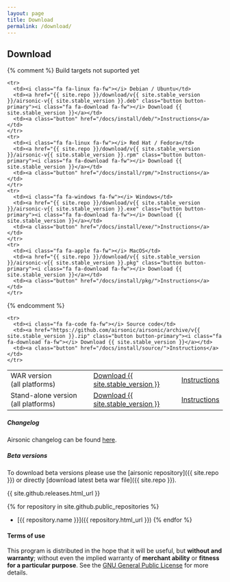 ```yaml
---
layout: page
title: Download
permalink: /download/
---
```

## Download

<table class="full-width">
  <tbody>
    <tr>
      <td><i class="fa fa-coffee fa-fw"></i> WAR version (all&nbsp;platforms)</td>
      <td><a href="{{ site.repo }}/download/v{{ site.stable_version }}/airsonic-v{{ site.stable_version }}.war" class="button button-primary"><i class="fa fa-download fa-fw"></i> Download {{ site.stable_version }}</a></td>
      <td><a class="button" href="/docs/install/war/">Instructions</a></td>
    </tr>
    <tr>
      <td><i class="fa fa-archive fa-fw"></i> Stand-alone version (all&nbsp;platforms)</td>
      <td><a href="{{ site.repo }}/download/v{{ site.stable_version }}/airsonic-v{{ site.stable_version }}.war" class="button button-primary"><i class="fa fa-download fa-fw"></i> Download {{ site.stable_version }}</a></td>
      <td><a class="button" href="/docs/install/war-standalone/">Instructions</a></td>
    </tr>

{% comment %} Build targets not suported yet

    <tr>
      <td><i class="fa fa-linux fa-fw"></i> Debian / Ubuntu</td>
      <td><a href="{{ site.repo }}/download/v{{ site.stable_version }}/airsonic-v{{ site.stable_version }}.deb" class="button button-primary"><i class="fa fa-download fa-fw"></i> Download {{ site.stable_version }}</a></td>
      <td><a class="button" href="/docs/install/deb/">Instructions</a></td>
    </tr>
    <tr>
      <td><i class="fa fa-linux fa-fw"></i> Red Hat / Fedora</td>
      <td><a href="{{ site.repo }}/download/v{{ site.stable_version }}/airsonic-v{{ site.stable_version }}.rpm" class="button button-primary"><i class="fa fa-download fa-fw"></i> Download {{ site.stable_version }}</a></td>
      <td><a class="button" href="/docs/install/rpm/">Instructions</a></td>
    </tr>
    <tr>
      <td><i class="fa fa-windows fa-fw"></i> Windows</td>
      <td><a href="{{ site.repo }}/download/v{{ site.stable_version }}/airsonic-v{{ site.stable_version }}.exe" class="button button-primary"><i class="fa fa-download fa-fw"></i> Download {{ site.stable_version }}</a></td>
      <td><a class="button" href="/docs/install/exe/">Instructions</a></td>
    </tr>
    <tr>
      <td><i class="fa fa-apple fa-fw"></i> MacOS</td>
      <td><a href="{{ site.repo }}/download/v{{ site.stable_version }}/airsonic-v{{ site.stable_version }}.pkg" class="button button-primary"><i class="fa fa-download fa-fw"></i> Download {{ site.stable_version }}</a></td>
      <td><a class="button" href="/docs/install/pkg/">Instructions</a></td>
    </tr>

{% endcomment %}

    <tr>
      <td><i class="fa fa-code fa-fw"></i> Source code</td>
      <td><a href="https://github.com/airsonic/airsonic/archive/v{{ site.stable_version }}.zip" class="button button-primary"><i class="fa fa-download fa-fw"></i> Download {{ site.stable_version }}</a></td>
      <td><a class="button" href="/docs/install/source/">Instructions</a></td>
    </tr>
  </tbody>
</table>

##### Changelog

Airsonic changelog can be found [here](https://github.com/airsonic/airsonic/blob/master/CHANGELOG.md).

##### Beta versions

To download beta versions please use the [airsonic repository]({{ site.repo }}) or directly [download latest beta war file]({{ site.repo }}).

{{ site.github.releases.html_url }}

{% for repository in site.github.public_repositories %}
  * [{{ repository.name }}]({{ repository.html_url }})
{% endfor %}

#### Terms of use

This program is distributed in the hope that it will be useful, but **without and warranty**; without even the implied warranty of **merchant ability** or **fitness for a particular purpose**. See the [GNU General Public License](http://www.gnu.org/copyleft/gpl.html) for more details.
